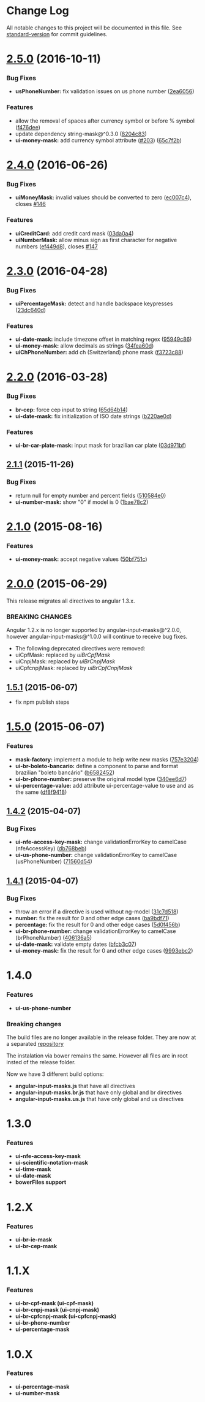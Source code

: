 # Change Log

All notable changes to this project will be documented in this file. See [standard-version](https://github.com/conventional-changelog/standard-version) for commit guidelines.

<a name="2.5.0"></a>
# [2.5.0](https://github.com/assisrafael/angular-input-masks/compare/v2.4.0...v2.5.0) (2016-10-11)


### Bug Fixes

* **usPhoneNumber:** fix validation issues on us phone number ([2ea6056](https://github.com/assisrafael/angular-input-masks/commit/2ea6056))


### Features

* allow the removal of spaces after currency symbol or before % symbol ([f476dee](https://github.com/assisrafael/angular-input-masks/commit/f476dee))
* update dependency string-mask@^0.3.0 ([8204c83](https://github.com/assisrafael/angular-input-masks/commit/8204c83))
* **ui-money-mask:** add currency symbol attribute ([#203](https://github.com/assisrafael/angular-input-masks/issues/203)) ([65c7f2b](https://github.com/assisrafael/angular-input-masks/commit/65c7f2b))



<a name="2.4.0"></a>
# [2.4.0](https://github.com/assisrafael/angular-input-masks/compare/v2.3.0...v2.4.0) (2016-06-26)


### Bug Fixes

* **uiMoneyMask:** invalid values should be converted to zero ([ec007c4](https://github.com/assisrafael/angular-input-masks/commit/ec007c4)), closes [#146](https://github.com/assisrafael/angular-input-masks/issues/146)


### Features

* **uiCreditCard:** add credit card mask ([03da0a4](https://github.com/assisrafael/angular-input-masks/commit/03da0a4))
* **uiNumberMask:** allow minus sign as first character for negative numbers ([ef449d8](https://github.com/assisrafael/angular-input-masks/commit/ef449d8)), closes [#147](https://github.com/assisrafael/angular-input-masks/issues/147)



<a name="2.3.0"></a>
# [2.3.0](https://github.com/assisrafael/angular-input-masks/compare/v2.2.0...v2.3.0) (2016-04-28)


### Bug Fixes

* **uiPercentageMask:** detect and handle backspace keypresses ([23dc640d](http://github.com/assisrafael/angular-input-masks/commit/23dc640d))


### Features

* **ui-date-mask:** include timezone offset in matching regex ([95949c86](http://github.com/assisrafael/angular-input-masks/commit/95949c86))
* **ui-money-mask:** allow decimals as strings ([34fea60d](http://github.com/assisrafael/angular-input-masks/commit/34fea60d))
* **uiChPhoneNumber:** add ch (Switzerland) phone mask ([f3723c88](http://github.com/assisrafael/angular-input-masks/commit/f3723c88))



<a name="2.2.0"></a>
# [2.2.0](https://github.com/assisrafael/angular-input-masks/compare/v2.1.1...v2.2.0) (2016-03-28)


### Bug Fixes

* **br-cep:** force cep input to string ([65d64b14](http://github.com/assisrafael/angular-input-masks/commit/65d64b14))
* **ui-date-mask:** fix initialization of ISO date strings ([b220ae0d](http://github.com/assisrafael/angular-input-masks/commit/b220ae0d))


### Features

* **ui-br-car-plate-mask:** input mask for brazilian car plate ([03d971bf](http://github.com/assisrafael/angular-input-masks/commit/03d971bf))



<a name="2.1.1"></a>
## [2.1.1](https://github.com/assisrafael/angular-input-masks/compare/v2.1.0...v2.1.1) (2015-11-26)


### Bug Fixes

* return null for empty number and percent fields ([510584e0](http://github.com/assisrafael/angular-input-masks/commit/510584e0))
* **ui-number-mask:** show "0" if model is 0 ([1bae78c2](http://github.com/assisrafael/angular-input-masks/commit/1bae78c2))



<a name="2.1.0"></a>
# [2.1.0](https://github.com/assisrafael/angular-input-masks/compare/v2.0.0...v2.1.0) (2015-08-16)


### Features

* **ui-money-mask:** accept negative values ([50bf751c](http://github.com/assisrafael/angular-input-masks/commit/50bf751c))



<a name="2.0.0"></a>
# [2.0.0](https://github.com/assisrafael/angular-input-masks/compare/v1.5.1...v2.0.0) (2015-06-29)


This release migrates all directives to angular 1.3.x.

### BREAKING CHANGES

Angular 1.2.x is no longer supported by angular-input-masks@^2.0.0, however angular-input-masks@^1.0.0 will continue to receive bug fixes.

* The following deprecated directives were removed:
* uiCpfMask: replaced by *uiBrCpfMask*
* uiCnpjMask: replaced by *uiBrCnpjMask*
* uiCpfcnpjMask:	replaced by *uiBrCpfCnpjMask*



<a name="1.5.1"></a>
## [1.5.1](https://github.com/assisrafael/angular-input-masks/compare/v1.5.0...v1.5.1) (2015-06-07)


* fix npm publish steps



<a name="1.5.0"></a>
# [1.5.0](https://github.com/assisrafael/angular-input-masks/compare/v1.4.2...v1.5.0) (2015-06-07)


### Features

* **mask-factory:** implement a module to help write new masks ([757e3204](http://github.com/assisrafael/angular-input-masks/commit/757e3204))
* **ui-br-boleto-bancario:** define a component to parse and format brazilian "boleto bancário" ([b6582452](http://github.com/assisrafael/angular-input-masks/commit/b6582452))
* **ui-br-phone-number:** preserve the original model type ([340ee6d7](http://github.com/assisrafael/angular-input-masks/commit/340ee6d7))
* **ui-percentage-value:** add attribute ui-percentage-value to use and as the same ([df8f9418](http://github.com/assisrafael/angular-input-masks/commit/df8f9418))



<a name="1.4.2"></a>
## [1.4.2](https://github.com/assisrafael/angular-input-masks/compare/v1.4.1...v1.4.2) (2015-04-07)


### Bug Fixes

* **ui-nfe-access-key-mask:** change validationErrorKey to camelCase (nfeAccessKey) ([db768beb](http://github.com/assisrafael/angular-input-masks/commit/db768beb))
* **ui-us-phone-number:** change validationErrorKey to camelCase (usPhoneNumber) ([71560d54](http://github.com/assisrafael/angular-input-masks/commit/71560d54))



<a name="1.4.1"></a>
## [1.4.1](https://github.com/assisrafael/angular-input-masks/compare/v1.4.0...v1.4.1) (2015-04-07)


### Bug Fixes

* throw an error if a directive is used without ng-model ([31c7d518](http://github.com/assisrafael/angular-input-masks/commit/31c7d518))
* **number:** fix the result for 0 and other edge cases ([ba9bdf71](http://github.com/assisrafael/angular-input-masks/commit/ba9bdf71))
* **percentage:** fix the result for 0 and other edge cases ([5d0f456b](http://github.com/assisrafael/angular-input-masks/commit/5d0f456b))
* **ui-br-phone-number:** change validationErrorKey to camelCase (brPhoneNumber) ([406136a5](http://github.com/assisrafael/angular-input-masks/commit/406136a5))
* **ui-date-mask:** validate empty dates ([bfcb3c07](http://github.com/assisrafael/angular-input-masks/commit/bfcb3c07))
* **ui-money-mask:** fix the result for 0 and other edge cases ([9993ebc2](http://github.com/assisrafael/angular-input-masks/commit/9993ebc2))



<a name="1.4.0"></a>
# 1.4.0


### Features
- **ui-us-phone-number**


### Breaking changes

The build files are no longer available in the release folder.
They are now at a separated [repository](https://github.com/assisrafael/bower-angular-input-masks)

The instalation via bower remains the same. However all files are in root insted of the release folder.

Now we have 3 different build options:
- **angular-input-masks.js** that have all directives
- **angular-input-masks.br.js** that have only global and br directives
- **angular-input-masks.us.js** that have only global and us directives



<a name="1.3.0"></a>
# 1.3.0


### Features

- **ui-nfe-access-key-mask**
- **ui-scientific-notation-mask**
- **ui-time-mask**
- **ui-date-mask**
- **bowerFiles support**



<a name="1.2.0"></a>
# 1.2.X


### Features
- **ui-br-ie-mask**
- **ui-br-cep-mask**



<a name="1.1.0"></a>
# 1.1.X


### Features
- **ui-br-cpf-mask (ui-cpf-mask)**
- **ui-br-cnpj-mask (ui-cnpj-mask)**
- **ui-br-cpfcnpj-mask (ui-cpfcnpj-mask)**
- **ui-br-phone-number**
- **ui-percentage-mask**



<a name="1.0.X"></a>
# 1.0.X


### Features
- **ui-percentage-mask**
- **ui-number-mask**
